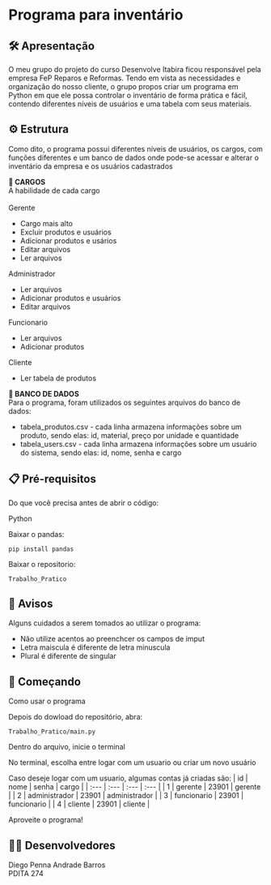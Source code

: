# Programa para inventário 

## 🛠️ Apresentação
O meu grupo do projeto do curso Desenvolve Itabira ficou responsável pela empresa FeP Reparos e Reformas. Tendo em vista as necessidades e organização do nosso cliente, o grupo propos criar um programa em Python
em que ele possa controlar o inventário de forma prática e fácil, contendo diferentes níveis de usuários e uma tabela com seus materiais.

## ⚙️ Estrutura
Como dito, o programa possui diferentes níveis de usuários, os cargos, com funções diferentes e um banco de dados onde pode-se acessar e alterar o inventário da empresa e os usuários cadastrados

**💼 CARGOS** <br>
A habilidade de cada cargo <br>
<br> Gerente
* Cargo mais alto
* Excluir produtos e usuários
* Adicionar produtos e usários
* Editar arquivos
* Ler arquivos

Administrador
* Ler arquivos
* Adicionar produtos e usuários
* Editar arquivos

Funcionario
* Ler arquivos
* Adicionar produtos

Cliente
* Ler tabela de produtos


**💾 BANCO DE DADOS**  
Para o programa, foram utilizados os seguintes arquivos do banco de dados:
* tabela_produtos.csv - cada linha armazena informações sobre um produto, sendo elas: id, material, preço por unidade e quantidade
* tabela_users.csv - cada linha armazena informações sobre um usuário do sistema, sendo elas: id, nome, senha e cargo

## 📋 Pré-requisitos 
Do que você precisa antes de abrir o código:

Python

Baixar o pandas:
```
pip install pandas
```
Baixar o repositorio:
```
Trabalho_Pratico
```

## 🚨 Avisos
Alguns cuidados a serem tomados ao utilizar o programa:
* Não utilize acentos ao preenchcer os campos de imput
* Letra maiscula é diferente de letra minuscula
* Plural é diferente de singular

## 🏁 Começando
Como usar o programa

Depois do dowload do repositório, abra:
```
Trabalho_Pratico/main.py
```

Dentro do arquivo, inicie o terminal

No terminal, escolha entre logar com um usuario ou criar um novo usuário

Caso deseje logar com um usuario, algumas contas já criadas são:
| id           | nome           | senha         | cargo         |
| :---         | :---           | :---          | :---          |
| 1            | gerente        | 23901         | gerente       |
| 2            | administrador  | 23901         | administrador |
| 3            | funcionario    | 23901         | funcionario   |
| 4            | cliente        | 23901         | cliente       |

Aproveite o programa!

## 👨‍💻 Desenvolvedores

Diego Penna Andrade Barros <br>
PDITA 274

